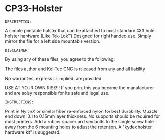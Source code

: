 # CP33-Holster
	DESCRIPTION:
A simple printable holster that can be attached to most standard 3X3 hole holster hardware (Like Tek-Lok™)
Designed for right handed use. Simply mirror the file for a left side mountable version.

	DISCLAIMER:
By using any of these files, you agree to the following:

The files author and Kel-Tec CNC is released from any and all liability

No warranties, express or implied, are provided

USE AT YOUR OWN RISK!!! If you print this you become the manufacturer and are soley responsible for its safe and legal use.


	INSTRUCTIONS:
Print in NylonX or similar fiber re-enforced nylon for best durability. Muzzle end down, 0.1 to 0.15mm layer thickness. No supports should be required for most printers.
Add a rubber spacer and sex bolts to the single screw hole away from the 6 mounting holes to adjust the retention. A "kydex holster hardware kit" is suggested.
